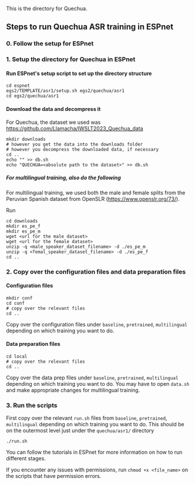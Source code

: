 This is the directory for Quechua.

## Steps to run Quechua ASR training in ESPnet

### 0. Follow the setup for ESPnet

### 1. Setup the directory for Quechua in ESPnet

#### Run ESPnet's setup script to set up the directory structure

```
cd espnet
egs2/TEMPLATE/asr1/setup.sh egs2/quechua/asr1
cd egs2/quechua/asr1
```

#### Download the data and decompress it

For Quechua, the dataset we used was https://github.com/Llamacha/IWSLT2023_Quechua_data

```
mkdir downloads
# however you get the data into the downloads folder
# however you decompress the downloaded data, if necessary
cd ..
echo "" >> db.sh
echo "QUECHUA=<absolute path to the dataset>" >> db.sh
```

##### For multilingual training, also do the following

For multilingual training, we used both the male and female splits from the Peruvian Spanish dataset from OpenSLR (https://www.openslr.org/73/).

Run

```
cd downloads
mkdir es_pe_f
mkdir es_pe_m
wget <url for the male dataset>
wget <url for the female dataset>
unzip -q <male_speaker_dataset_filename> -d ./es_pe_m
unzip -q <femal_speaker_dataset_filename> -d ./es_pe_f
cd ..
```

### 2. Copy over the configuration files and data preparation files

#### Configuration files

```
mkdir conf
cd conf
# copy over the relevant files
cd ..
```

Copy over the configuration files under `baseline`, `pretrained`, `multilingual` depending on which training you want to do.

#### Data preparation files

```
cd local
# copy over the relevant files
cd ..
```

Copy over the data prep files under `baseline`, `pretrained`, `multilingual` depending on which training you want to do. You may have to open `data.sh` and make appropriate changes for multilingual training.

### 3. Run the scripts

First copy over the relevant `run.sh` files from `baseline`, `pretrained`, `multilingual` depending on which training you want to do. This should be on the outermost level just under the `quechua/asr1/` directory

```
./run.sh
```

You can follow the tutorials in ESPnet for more information on how to run different stages.

If you encounter any issues with permissions, run `chmod +x <file_name>` on the scripts that have permission errors.
